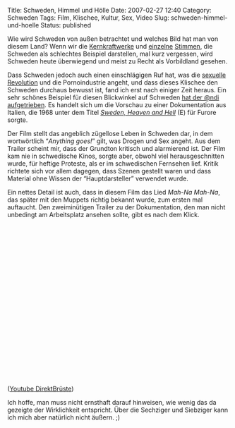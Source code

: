 Title: Schweden, Himmel und Hölle
Date: 2007-02-27 12:40
Category: Schweden
Tags: Film, Klischee, Kultur, Sex, Video
Slug: schweden-himmel-und-hoelle
Status: published

Wie wird Schweden von außen betrachtet und welches Bild hat man von
diesem Land? Wenn wir die
[Kernkraftwerke](http://www.fiket.de/tag/forsmark) und
[einzelne](http://www.fiket.de/2007/02/13/hoelle-schweden/)
[Stimmen](http://www.fiket.de/2007/02/26/die-wahnsinnigen-schweden/),
die Schweden als schlechtes Beispiel darstellen, mal kurz vergessen,
wird Schweden heute überwiegend und meist zu Recht als Vorbildland
gesehen.

Dass Schweden jedoch auch einen einschlägigen Ruf hat, was die [sexuelle
Revolution](http://www.fiket.de/2006/11/15/schwedensex/) und die
Pornoindustrie angeht, und dass dieses Klischee den Schweden durchaus
bewusst ist, fand ich erst nach einiger Zeit heraus. Ein sehr schönes
Beispiel für diesen Blickwinkel auf Schweden [hat der @ndi
aufgetrieben](http://www.tjockis.de/2007/02/26/schweden-himmel-oder-hoelle/).
Es handelt sich um die Vorschau zu einer Dokumentation aus Italien, die
1968 unter dem Titel [*Sweden, Heaven and
Hell*](http://www.imdb.com/title/tt0063660/) (E) für Furore sorgte.

Der Film stellt das angeblich zügellose Leben in Schweden dar, in dem
wortwörtlich “*Anything goes!*” gilt, was Drogen und Sex angeht. Aus dem
Trailer scheint mir, dass der Grundton kritisch und alarmierend ist. Der
Film kam nie in schwedische Kinos, sorgte aber, obwohl viel
herausgeschnitten wurde, für heftige Proteste, als er im schwedischen
Fernsehen lief. Kritik richtete sich vor allem dagegen, dass Szenen
gestellt waren und dass Material ohne Wissen der “Hauptdarsteller”
verwendet wurde.

Ein nettes Detail ist auch, dass in diesem Film das Lied *Mah-Na
Mah-Na*, das später mit den Muppets richtig bekannt wurde, zum ersten
mal auftaucht. Den zweiminütigen Trailer zu der Dokumentation, den man
nicht unbedingt am Arbeitsplatz ansehen sollte, gibt es nach dem Klick.
<!--more-->

<p>
<object width="425" height="350">
<param name="movie" value="http://www.youtube.com/v/I8rTWHSmZ8w"></param><param name="wmode" value="transparent"></param>

<embed src="http://www.youtube.com/v/I8rTWHSmZ8w" type="application/x-shockwave-flash" wmode="transparent" width="425" height="350">
</embed>
</object>
  
([Youtube DirektBrüste](http://www.youtube.com/watch?v=I8rTWHSmZ8w))

</p>
Ich hoffe, man muss nicht ernsthaft darauf hinweisen, wie wenig das da
gezeigte der Wirklichkeit entspricht. Über die Sechziger und Siebziger
kann ich mich aber natürlich nicht äußern. ;)

